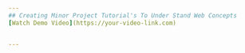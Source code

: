 ```yaml
--- 
## Creating Minor Project Tutorial's To Under Stand Web Concepts 
[Watch Demo Video](https://your-video-link.com)


---
```

